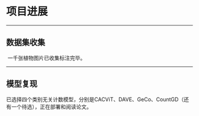 # 项目进展

---

## 数据集收集

​       一千张植物图片已收集标注完毕。

---

## 模型复现

​       已选择四个类别无关计数模型，分别是CACViT、DAVE、GeCo、CountGD（还有一个待选），正在部署和阅读论文。

